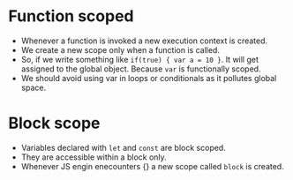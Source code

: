 # Function scoped

- Whenever a function is invoked a new execution context is created.
- We create a new scope only when a function is called.
- So, if we write something like `if(true) { var a = 10 }`. It will get assigned to the global object. Because `var` is functionally scoped.
- We should avoid using var in loops or conditionals as it pollutes global space.

# Block scope

- Variables declared with `let` and `const` are block scoped.
- They are accessible within a block only.
- Whenever JS engin enecounters {} a new scope called `block` is created.
